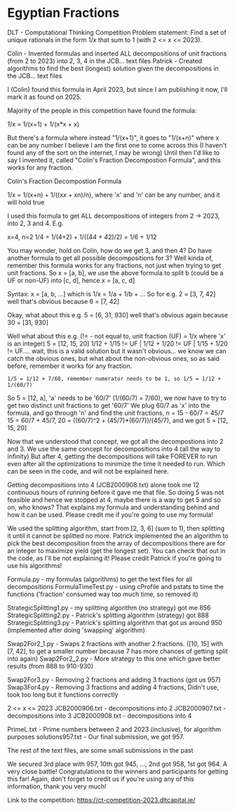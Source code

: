 # Egyptian Fractions
 DLT - Computational Thinking Competition
 Problem statement:
    Find a set of unique rationals in the form 1/x that sum to 1 (with 2 <= x <= 2023).

 Colin - Invented formulas and inserted ALL decompositions of unit fractions (from 2 to 2023) into 2, 3, 4 in the JCB... text files
 Patrick - Created algorithms to find the best (longest) solution given the decompositions in the JCB... text files

 I (Colin) found this formula in April 2023, but since I am publishing it now, I'll mark it as found on 2025.
 
 Majority of the people in this competition have found the formula:

 1/x = 1/(x+1) + 1/(x*x + x)

 But there's a formula where instead "1/(x+1)", it goes to "1/(x+n)" where x can be any number
 I believe I am the first one to come across this (I haven't found any of the sort on the internet, I may be wrong)
 Until then I'd like to say I invented it, called "Colin's Fraction Decompostion Formula", and this works for any fraction.

 Colin's Fraction Decompostion Formula
 
 1/x = 1/(x+n) + 1/((x*x + x*n)/n), where 'x' and 'n' can be any number, and it will hold true

 I used this formula to get ALL decompositions of integers from 2 -> 2023, into 2, 3 and 4.
 E.g.

 x=4, n=2
 1/4 = 1/(4+2) + 1/((4*4 + 4*2)/2) = 1/6 + 1/12

 You may wonder, hold on Colin, how do we get 3, and then 4? Do have another formula to get all possible decompositions for 3?
 Well kinda of, remember this formula works for any fractions, not just when trying to get unit fractions.
 So x = [a, b], we use the above formula to split b (could be a UF or non-UF) into [c, d], hence x = [a, c, d]

 Syntax: x = [a, b, ...] which is 1/x = 1/a + 1/b + ...
 So for e.g.
 2 = [3, 7, 42]    well that's obvious because 6 = [7, 42]

 Okay, what about this e.g.
 5 = [6, 31, 930]    well that's obvious again because 30 = [31, 930]

 Well what about this e.g. (!=  - not equal to, unit fraction (UF) = 1/x where 'x' is an integer)
 5 = [12, 15, 20]    1/12 + 1/15 != UF | 1/12 + 1/20 != UF | 1/15 + 1/20 != UF.... wait, this is a valid solution but it wasn't obvious... we know we can catch the obvious ones, but what about the non-obvious ones, so as said before, remember it works for any fraction.

    1/5 = 1/12 + 7/60, remember numerator needs to be 1, so 1/5 = 1/12 + 1/(60/7)
 So 5 = [12, a], 'a' needs to be '60/7' (1/(60/7) = 7/60), we now have to try to get two distinct unit fractions to get '60/7'
 We plug 60/7 as 'x' into the formula, and go through 'n' and find the unit fractions, n = 15 - 60/7 = 45/7
 15 = 60/7 + 45/7,   20 = ((60/7)^2 + (45/7)*(60/7))/(45/7),   and we got 5 = [12, 15, 20]

 Now that we understood that concept, we got all the decompostions into 2 and 3.
 We use the same concept for decompositions into 4 (all the way to infinity)
 But after 4, getting the decompositions will take FOREVER to run even after all the optimizations to minimize the time it needed to run. Which can be seen in the code, and will not be explained here.

 Getting decompositions into 4 (JCB2000908.txt) alone took me 12 continuous hours of running before it gave me that file. So doing 5 was not feasible and hence we stopped at 4, maybe there is a way to get 5 and so on, who knows?
 That explains my formula and understanding behind and how it can be used.
 Please credit me if you're going to use my formula!

 We used the splitting algorithm, start from [2, 3, 6] (sum to 1), then splitting it until it cannot be splitted no more.
 Patrick implemented the an algorithm to pick the best decomposition from the array of decompositions there are for an integer to maximize yield (get the longest set). You can check that out in the code, as I'll be not explaining it!
 Please credit Patrick if you're going to use his algorithms!



 Formula.py - my formulas (algorithms) to get the text files for all decompositions
 FormulaTimeTest.py - using cProfile and pstats to time the functions ('fraction' consumed way too much time, so removed it)
 
 StrategicSplitting1.py - my splitting algorithm (no strategy) got me 856
 StrategicSplitting2.py - Patrick's splitting algorithm (strategy) got 888
 StrategicSplitting3.py - Patrick's splitting algorithm that got us around 950 (implemented after doing 'swapping' algorithm)

 Swap2For2_1.py - Swaps 2 fractions with another 2 fractions. ([10, 15] with [7, 42], to get a smaller number because 7 has more chances of getting split into again)
 Swap2For2_2.py - More strategy to this one which gave better results (from 888 to 910-930)

 Swap2For3.py - Removing 2 fractions and adding 3 fractions (got us 957)
 Swap3For4.py - Removing 3 fractions and adding 4 fractions, Didn't use, took too long but it functions correctly

 2 <= x <= 2023
 JCB2000906.txt - decompositions into 2
 JCB2000907.txt - decompositions into 3
 JCB2000908.txt - decompositions into 4

 PrimeL.txt - Prime numbers between 2 and 2023 (inclusive), for algorithm purposes
 solutions957.txt - Our final submission, we got 957.

 The rest of the text files, are some small submissions in the past

 We secured 3rd place with 957, 10th got 945, ..., 2nd got 958, 1st got 964. A very close battle! Congratulations to the winners and participants for getting this far!
 Again, don't forget to credit us if you're using any of this information, thank you very much!

 Link to the competition: https://ct-competition-2023.dltcapital.ie/
